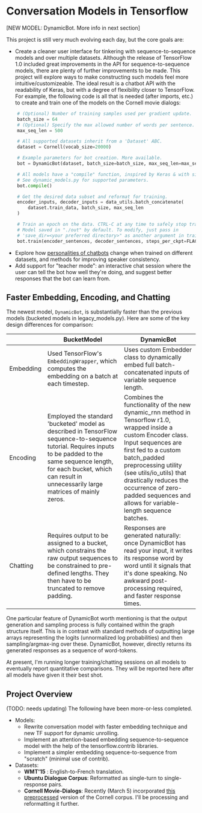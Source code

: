 # Conversation Models in Tensorflow

[NEW MODEL: DynamicBot. More info in next section]

This project is still very much evolving each day, but the core goals are:
* Create a cleaner user interface for tinkering with sequence-to-sequence models and over multiple datasets. Although the release of TensorFlow 1.0 included great improvements in the API for sequence-to-sequence models, there are plenty of further improvements to be made. This project will explore ways to make constructing such models feel more intuitive/customizeable. The ideal result is a chatbot API with the readability of Keras, but with a degree of flexibility closer to TensorFlow. For example, the following code is all that is needed (after imports, etc.) to create and train one of the models on the Cornell movie dialogs:
```python
    # (Optional) Number of training samples used per gradient update.
    batch_size = 64
    # (Optional) Specify the max allowed number of words per sentence.
    max_seq_len = 500

    # All supported datasets inherit from a 'Dataset' ABC.
    dataset = Cornell(vocab_size=20000)

    # Example parameters for bot creation. More available.
    bot = DynamicBot(dataset, batch_size=batch_size, max_seq_len=max_seq_len)

    # All models have a "compile" function, inspired by Keras & with similar meaning.
    # See dynamic_models.py for supported parameters.
    bot.compile()

    # Get the desired data subset and reformat for training.
    encoder_inputs, decoder_inputs = data_utils.batch_concatenate(
        dataset.train_data, batch_size, max_seq_len
    )

    # Train an epoch on the data. CTRL-C at any time to safely stop training.
    # Model saved in "./out" by default. To modify, just pass in
    # 'save_dir=<your preferred directory>" as another argument in train.
    bot.train(encoder_sentences, decoder_sentences, steps_per_ckpt=FLAGS.steps_per_ckpt)
```

* Explore how [personalities of chatbots](https://arxiv.org/pdf/1603.06155.pdf) change when trained on different datasets, and methods for improving speaker consistency.
* Add support for "teacher mode": an interactive chat session where the user can tell the bot how well they're doing, and suggest better responses that the bot can learn from.



## Faster Embedding, Encoding, and Chatting

The newest model, ```DynamicBot```, is substantially faster than the previous models (bucketed models in legacy_models.py). Here are some of the key design differences for comparison:

|               | BucketModel | DynamicBot |
| ------------  | ----------    | -----------------------   |
| Embedding     | Used TensorFlow's ```EmbeddingWrapper```, which computes the embedding on a batch at each timestep. | Uses custom Embedder class to dynamically embed full batch-concatenated inputs of variable sequence length. |
| Encoding      | Employed the standard 'bucketed' model as described in TensorFlow sequence-to-sequence tutorial. Requires inputs to be padded to the same sequence length, for each bucket, which can result in unnecessarily large matrices of mainly zeros. | Combines the functionality of the new dynamic_rnn method in Tensorflow r1.0, wrapped inside a custom Encoder class. Input sequences are first fed to a custom batch_padded preprocessing utility (see utils/io_utils) that drastically reduces the occurrence of zero-padded sequences and allows for variable-length sequence batches. |
| Chatting      | Requires output to be assigned to a bucket, which constrains the raw output sequences to be constrained to pre-defined lengths. They then have to be truncated to remove padding. | Responses are generated naturally: once DynamicBot has read your input, it writes its response word by word until it signals that it's done speaking. No awkward post-processing required, and faster response times. |

One particular feature of DynamicBot worth mentioning is that the output generation and sampling process is fully contained within the graph structure itself. This is in contrast with standard methods of outputting large arrays representing the logits (unnormalized log probabilities) and then sampling/argmax-ing over these. DynamicBot, however, directly returns its generated responses as a sequence of word-tokens.

At present, I'm running longer training/chatting sessions on all models to eventually report quantitative comparisons. They will be reported here after all models have given it their best shot.



## Project Overview

(TODO: needs updating)
The following have been more-or-less completed. 

* Models:
    * Rewrite conversation model with faster embedding technique and new TF support for dynamic unrolling.
    * Implement an attention-based embedding sequence-to-sequence model with the help of the tensorflow.contrib libraries.
    * Implement a simpler embedding sequence-to-sequence from "scratch" (minimal use of contrib).
* Datasets:
    * **WMT'15** : English-to-French translation.
    * **Ubuntu Dialogue Corpus**: Reformatted as single-turn to single-response pairs.
    * **Cornell Movie-Dialogs**: Recently (March 5) incorporated [this preprocessed](https://github.com/suriyadeepan/datasets/tree/master/seq2seq/cornell_movie_corpus) version of the Cornell corpus. I'll be processing and reformatting it further.
